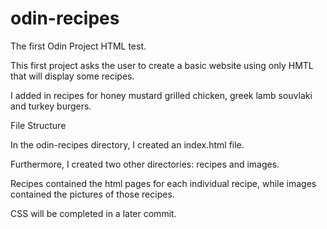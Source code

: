 # odin-recipes
The first Odin Project HTML test.

This first project asks the user to create a basic website using only HMTL that will display some recipes.

I added in recipes for honey mustard grilled chicken, greek lamb souvlaki and turkey burgers.

File Structure

In the odin-recipes directory, I created an index.html file.

Furthermore, I created two other directories: recipes and images.

Recipes contained the html pages for each individual recipe, while images contained the pictures of those recipes.

CSS will be completed in a later commit.
